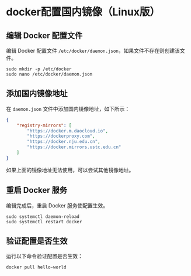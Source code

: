 # docker配置国内镜像（Linux版）

## 编辑 Docker 配置文件

编辑 Docker 配置文件 `/etc/docker/daemon.json`，如果文件不存在则创建该文件。

```shell
sudo mkdir -p /etc/docker
sudo nano /etc/docker/daemon.json
```

## 添加国内镜像地址

在 `daemon.json` 文件中添加国内镜像地址，如下所示：

```json
{
    "registry-mirrors": [
        "https://docker.m.daocloud.io",
        "https://dockerproxy.com",
        "https://docker.nju.edu.cn",
        "https://docker.mirrors.ustc.edu.cn"
    ]
}
```

如果上面的镜像地址无法使用，可以尝试其他镜像地址。

## 重启 Docker 服务

编辑完成后，重启 Docker 服务使配置生效。

```shell
sudo systemctl daemon-reload
sudo systemctl restart docker
```

## 验证配置是否生效

运行以下命令验证配置是否生效：

```shell
docker pull hello-world
```
